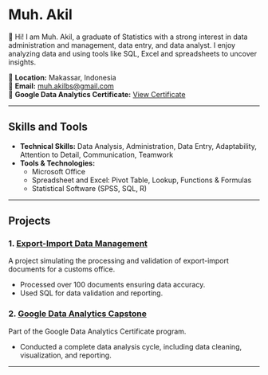 # Muh. Akil

👋 Hi! I am Muh. Akil, a graduate of Statistics with a strong interest in data administration and management, data entry, and data analyst. I enjoy analyzing data and using tools like SQL, Excel and spreadsheets to uncover insights.  

📍 **Location:** Makassar, Indonesia  
📧 **Email:** muh.akilbs@gmail.com  
📜 **Google Data Analytics Certificate:** [View Certificate](https://www.coursera.org/account/accomplishments/professional-cert/347HKSJCVTDM)  

---

## Skills and Tools

- **Technical Skills:** Data Analysis, Administration, Data Entry, Adaptability, Attention to Detail, Communication, Teamwork  
- **Tools & Technologies:**  
  - Microsoft Office
  - Spreadsheet and Excel: Pivot Table, Lookup, Functions & Formulas  
  - Statistical Software (SPSS, SQL, R)  

---

## Projects

### 1. **[Export-Import Data Management](#)**  
A project simulating the processing and validation of export-import documents for a customs office.  
- Processed over 100 documents ensuring data accuracy.  
- Used SQL for data validation and reporting.  

### 2. **[Google Data Analytics Capstone](#)**  
Part of the Google Data Analytics Certificate program.  
- Conducted a complete data analysis cycle, including data cleaning, visualization, and reporting.  

---
